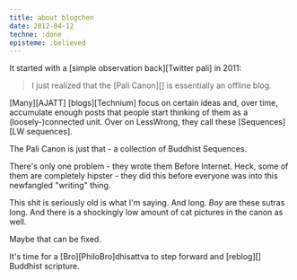 ```yaml
---
title: about blogchen
date: 2012-04-12
techne: :done
episteme: :believed
---
```


It started with a [simple observation back][Twitter pali] in 2011:

> I just realized that the [Pali Canon][] is essentially an offline blog.

[Many][AJATT] [blogs][Technium] focus on certain ideas and, over time, accumulate enough posts that people start thinking of them as a (loosely-)connected unit. Over on LessWrong, they call these [Sequences][LW sequences].

The Pali Canon is just that - a collection of Buddhist Sequences.

There's only one problem - they wrote them Before Internet. Heck, some of them are completely hipster - they did this before everyone was into this newfangled "writing" thing.

This shit is seriously old is what I'm saying. And long. *Boy* are these sutras long. And there is a shockingly low amount of cat pictures in the canon as well.

Maybe that can be fixed.

It's time for a [Bro][PhiloBro]dhisattva to step forward and [reblog][] Buddhist scripture.
